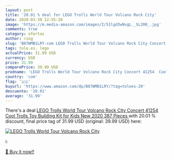 ```yaml
---
layout: post
title: '20.01 % deal for LEGO Trolls World Tour Volcano Rock City'
date: 2020-03-30 12:55:20
image: 'https://m.media-amazon.com/images/I/51lgd3wNvgL._SL200_.jpg'
comments: true
category: ofertas
author: ring
slug: 'B07WMB1LRY-com LEGO Trolls World Tour Volcano Rock City Concert 41254...'
tags: tole.es, lego
actualPrice: 31.99 USD
currency: USD
price: 31.99
comparePrice: 39.99 USD
prodname: 'LEGO Trolls World Tour Volcano Rock City Concert 41254  Cool Trolls Toy Building Kit for Kids  New 2020  387 Pieces '
country: 'com'
flag: '🇺🇸'
buyurl: 'https://www.amazon.com/dp/B07WMB1LRY/?tag=tolees-20'
descuento: '20.01'
average: '31.99'
---
```


There's a deal [LEGO Trolls World Tour Volcano Rock City Concert 41254  Cool Trolls Toy Building Kit for Kids  New 2020  387 Pieces ](https://www.amazon.com/dp/B07WMB1LRY/?tag=tolees-20)  with  20.01 % discount, final price tag of  31.99 USD (original: 39.99 USD) here:

[![LEGO Trolls World Tour Volcano Rock City](https://m.media-amazon.com/images/I/51lgd3wNvgL._SL200_.jpg)](https://www.amazon.com/dp/B07WMB1LRY/?tag=tolees-20)

ℹ️:


[🛒 Buy it now!!](https://www.amazon.com/dp/B07WMB1LRY/?tag=tolees-20)
